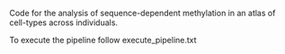 Code for the analysis of sequence-dependent methylation in an atlas of cell-types across individuals.


To execute the pipeline follow execute_pipeline.txt
